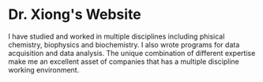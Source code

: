 # Dr. Xiong's Website

I have studied and worked in multiple disciplines including phisical chemistry, biophysics and biochemistry. I also wrote programs for data acquisition and data analysis. The unique combination of different expertise make me an excellent asset of companies that has a multiple discipline working environment.
